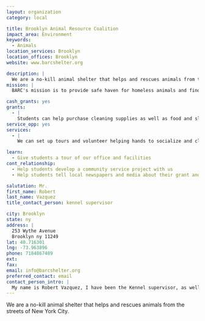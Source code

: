 ```yaml
---
layout: organization
category: local

title: Brooklyn Animal Resource Coalition
impact_area: Environment
keywords: 
  - Animals
location_services: Brooklyn
location_offices: Brooklyn
website: www.barcshelter.org

description: |
  We are a no-kill animal shelter that helps and rescues animals from the streets of New York City.
mission: |
  BARC's mission is to provide safe haven for homeless animals and find permanent, loving homes for these animals. The animals in our care receive quality food, shelter, and medical attention. We meet the needs of homeless animals through the assistance of dedicated volunteers, revenues generated from the success of our pet supply business, and from private donations.

cash_grants: yes
grants: 
  - |
    Students can help purchase cleaning supplies as well as food and sleeping items for our dogs and cats. Also, students can help with the animals' medical supplies, which can be really add up. Then the students can come and help clean the animals living quarters and give them love and attention.
service_opp: yes
services: 
  - |
    We can set up tours and volunteer helping hands to socialize and clean the animals' living environment.  We can also arrange dog walking for the students with proper supervisors.

learn: 
  - Give students a tour of our office and facilities
cont_relationship: 
  - Help students develop a community service project with us
  - Help students tell local newspapers and media about their grant and/or project with us

salutation: Mr.
first_name: Robert
last_name: Vazquez
title_contact_person: kennel supervisor

city: Brooklyn
state: ny
address: |
  253 Wythe Avenue  
  Brooklyn ny 11249
lat: 40.716301
lng: -73.963896
phone: 7184867489
ext: 
fax: 
email: info@barcshelter.org
preferred_contact: email
contact_person_intro: |
  My name is Robert Vazquez, I have been the Kennel supervisor, as well as the dog behaviorist, trainer and caretaker. I have been at BARC the last 11 years and have helped over 1000 dogs and cats find homes in Brooklyn. I also help educate the public about the necessity of adopting from a no-kill animal shelter.
---
```

We are a no-kill animal shelter that helps and rescues animals from the streets of New York City.